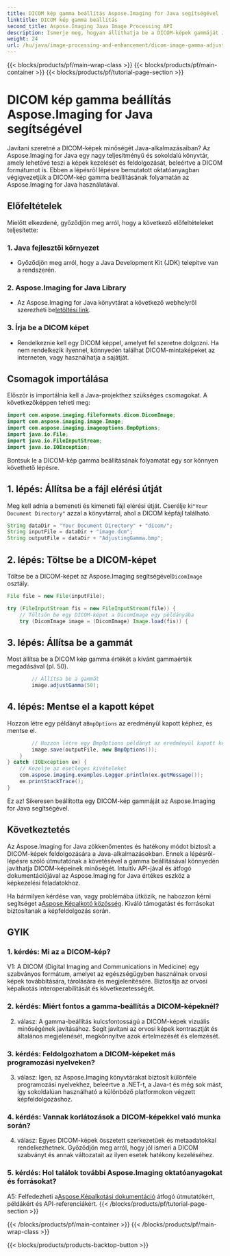 ```yaml
---
title: DICOM kép gamma beállítás Aspose.Imaging for Java segítségével
linktitle: DICOM kép gamma beállítás
second_title: Aspose.Imaging Java Image Processing API
description: Ismerje meg, hogyan állíthatja be a DICOM-képek gammáját Java nyelven az Aspose.Imaging for Java segítségével. Növelje az orvosi képminőséget egyszerű lépésekkel.
weight: 24
url: /hu/java/image-processing-and-enhancement/dicom-image-gamma-adjustment/
---
```


{{< blocks/products/pf/main-wrap-class >}}
{{< blocks/products/pf/main-container >}}
{{< blocks/products/pf/tutorial-page-section >}}

# DICOM kép gamma beállítás Aspose.Imaging for Java segítségével

Javítani szeretné a DICOM-képek minőségét Java-alkalmazásaiban? Az Aspose.Imaging for Java egy nagy teljesítményű és sokoldalú könyvtár, amely lehetővé teszi a képek kezelését és feldolgozását, beleértve a DICOM formátumot is. Ebben a lépésről lépésre bemutatott oktatóanyagban végigvezetjük a DICOM-kép gamma beállításának folyamatán az Aspose.Imaging for Java használatával. 

## Előfeltételek

Mielőtt elkezdené, győződjön meg arról, hogy a következő előfeltételeket teljesítette:

### 1. Java fejlesztői környezet
- Győződjön meg arról, hogy a Java Development Kit (JDK) telepítve van a rendszerén.

### 2. Aspose.Imaging for Java Library
-  Az Aspose.Imaging for Java könyvtárat a következő webhelyről szerezheti be[letöltési link](https://releases.aspose.com/imaging/java/).

### 3. Írja be a DICOM képet
- Rendelkeznie kell egy DICOM képpel, amelyet fel szeretne dolgozni. Ha nem rendelkezik ilyennel, könnyedén találhat DICOM-mintaképeket az interneten, vagy használhatja a sajátját.

## Csomagok importálása

Először is importálnia kell a Java-projekthez szükséges csomagokat. A következőképpen teheti meg:

```java
import com.aspose.imaging.fileformats.dicom.DicomImage;
import com.aspose.imaging.image.Image;
import com.aspose.imaging.imageoptions.BmpOptions;
import java.io.File;
import java.io.FileInputStream;
import java.io.IOException;
```

Bontsuk le a DICOM-kép gamma beállításának folyamatát egy sor könnyen követhető lépésre.

## 1. lépés: Állítsa be a fájl elérési útját

Meg kell adnia a bemeneti és kimeneti fájl elérési útját. Cserélje ki`"Your Document Directory"` azzal a könyvtárral, ahol a DICOM képfájl található.

```java
String dataDir = "Your Document Directory" + "dicom/";
String inputFile = dataDir + "image.dcm";
String outputFile = dataDir + "AdjustingGamma.bmp";
```

## 2. lépés: Töltse be a DICOM-képet

 Töltse be a DICOM-képet az Aspose.Imaging segítségével`DicomImage` osztály.

```java
File file = new File(inputFile);

try (FileInputStream fis = new FileInputStream(file)) {
    // Töltsön be egy DICOM-képet a DicomImage egy példányába
    try (DicomImage image = (DicomImage) Image.load(fis)) {
```

## 3. lépés: Állítsa be a gammát

Most állítsa be a DICOM kép gamma értékét a kívánt gammaérték megadásával (pl. 50).

```java
        // Állítsa be a gammát
        image.adjustGamma(50);
```

## 4. lépés: Mentse el a kapott képet

 Hozzon létre egy példányt a`BmpOptions` az eredményül kapott képhez, és mentse el.

```java
        // Hozzon létre egy BmpOptions példányt az eredményül kapott képhez, és mentse az eredményül kapott képet
        image.save(outputFile, new BmpOptions());
    }
} catch (IOException ex) {
    // Kezelje az esetleges kivételeket
    com.aspose.imaging.examples.Logger.println(ex.getMessage());
    ex.printStackTrace();
}
```

Ez az! Sikeresen beállította egy DICOM-kép gammáját az Aspose.Imaging for Java segítségével.

## Következtetés

Az Aspose.Imaging for Java zökkenőmentes és hatékony módot biztosít a DICOM-képek feldolgozására a Java-alkalmazásokban. Ennek a lépésről-lépésre szóló útmutatónak a követésével a gamma beállításával könnyedén javíthatja DICOM-képeinek minőségét. Intuitív API-jával és átfogó dokumentációjával az Aspose.Imaging for Java értékes eszköz a képkezelési feladatokhoz.

 Ha bármilyen kérdése van, vagy problémába ütközik, ne habozzon kérni segítséget a[Aspose.Képalkotó közösség](https://forum.aspose.com/). Kiváló támogatást és forrásokat biztosítanak a képfeldolgozás során.

## GYIK

### 1. kérdés: Mi az a DICOM-kép?

V1: A DICOM (Digital Imaging and Communications in Medicine) egy szabványos formátum, amelyet az egészségügyben használnak orvosi képek továbbítására, tárolására és megjelenítésére. Biztosítja az orvosi képalkotás interoperabilitását és következetességét.

### 2. kérdés: Miért fontos a gamma-beállítás a DICOM-képeknél?

2. válasz: A gamma-beállítás kulcsfontosságú a DICOM-képek vizuális minőségének javításához. Segít javítani az orvosi képek kontrasztját és általános megjelenését, megkönnyítve azok értelmezését és elemzését.

### 3. kérdés: Feldolgozhatom a DICOM-képeket más programozási nyelveken?

3. válasz: Igen, az Aspose.Imaging könyvtárakat biztosít különféle programozási nyelvekhez, beleértve a .NET-t, a Java-t és még sok mást, így sokoldalúan használható a különböző platformokon végzett képfeldolgozáshoz.

### 4. kérdés: Vannak korlátozások a DICOM-képekkel való munka során?

4. válasz: Egyes DICOM-képek összetett szerkezetűek és metaadatokkal rendelkezhetnek. Győződjön meg arról, hogy jól ismeri a DICOM szabványt és annak változatait az ilyen esetek hatékony kezeléséhez.

### 5. kérdés: Hol találok további Aspose.Imaging oktatóanyagokat és forrásokat?

 A5: Felfedezheti a[Aspose.Képalkotási dokumentáció](https://reference.aspose.com/imaging/java/) átfogó útmutatókért, példákért és API-referenciákért.
{{< /blocks/products/pf/tutorial-page-section >}}

{{< /blocks/products/pf/main-container >}}
{{< /blocks/products/pf/main-wrap-class >}}

{{< blocks/products/products-backtop-button >}}
